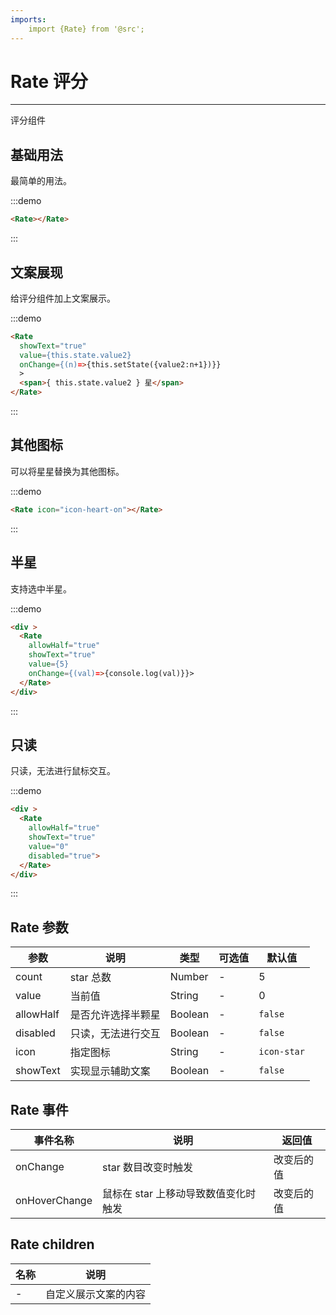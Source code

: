 ```yaml
---
imports:
    import {Rate} from '@src';
---
```

# Rate 评分

---

评分组件

## 基础用法

最简单的用法。

:::demo
```html
<Rate></Rate>
```
:::

## 文案展现

给评分组件加上文案展示。

:::demo
```html
<Rate 
  showText="true" 
  value={this.state.value2} 
  onChange={(n)=>{this.setState({value2:n+1})}}
  >
  <span>{ this.state.value2 } 星</span>
</Rate>
```
:::

## 其他图标

可以将星星替换为其他图标。

:::demo
```html
<Rate icon="icon-heart-on"></Rate>
```
:::

## 半星

支持选中半星。

:::demo
```html
<div >
  <Rate
    allowHalf="true"
    showText="true"
    value={5}
    onChange={(val)=>{console.log(val)}}>
  </Rate>
</div>
```
:::

## 只读

只读，无法进行鼠标交互。

:::demo
```html
<div >
  <Rate
    allowHalf="true"
    showText="true"
    value="0"
    disabled="true">
  </Rate>
</div>
```
:::


## Rate 参数

| 参数      | 说明          | 类型      | 可选值                           | 默认值  |
|---------- |-------------- |---------- |--------------------------------  |-------- |
| count | star 总数 | Number | - | 5 |
| value | 当前值 | String | - | 0 |
| allowHalf | 是否允许选择半颗星 | Boolean | - | `false` |
| disabled | 只读，无法进行交互 | Boolean | - | `false` |
| icon | 指定图标 | String | - | `icon-star` |
| showText | 实现显示辅助文案 | Boolean | - | `false` |

## Rate 事件

| 事件名称      | 说明          | 返回值  |
|---------- |-------------- |---------- |
| onChange | star 数目改变时触发 | 改变后的值 |
| onHoverChange | 鼠标在 star 上移动导致数值变化时触发 | 改变后的值 |


## Rate children

| 名称      | 说明 |
|----------|-------- |
| - | 自定义展示文案的内容 |

